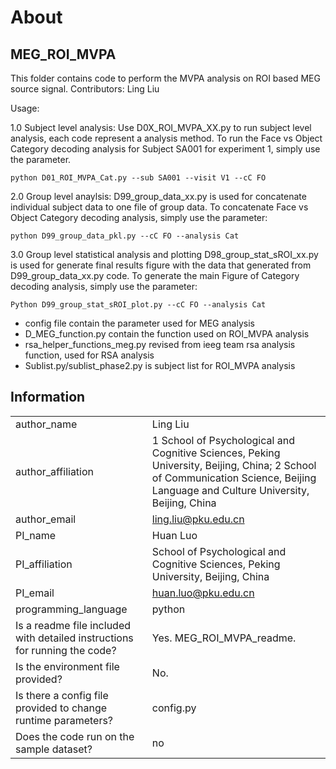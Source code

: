 # About

## MEG_ROI_MVPA
This folder contains code to perform the MVPA analysis on ROI based MEG source signal.
Contributors: Ling Liu

Usage:

1.0 Subject level analysis:
Use D0X_ROI_MVPA_XX.py to run subject level analysis, each code represent a analysis method.
To run the Face vs Object Category decoding analysis for Subject SA001 for experiment 1, simply use the parameter.

`python D01_ROI_MVPA_Cat.py --sub SA001 --visit V1 --cC FO`

2.0 Group level anaylsis:
D99_group_data_xx.py is used for concatenate individual subject data to one file of group data.
To concatenate Face vs Object Category decoding analysis, simply use the parameter:

`python D99_group_data_pkl.py --cC FO --analysis Cat`

3.0 Group level statistical analysis and plotting
D98_group_stat_sROI_xx.py is used for generate final results figure with the data that generated from D99_group_data_xx.py code. To generate the main Figure of Category decoding analysis, simply use the parameter:

`Python D99_group_stat_sROI_plot.py --cC FO --analysis Cat`

- config file contain the parameter used for MEG analysis
- D_MEG_function.py contain the function used on ROI_MVPA analysis
- rsa_helper_functions_meg.py revised from ieeg team rsa analysis function, used for RSA analysis
- Sublist.py/sublist_phase2.py is subject list for ROI_MVPA analysis

## Information

| | |
| --- | --- |
author_name | Ling Liu
author_affiliation | 1 School of Psychological and Cognitive Sciences, Peking University, Beijing, China; 2 School of Communication Science, Beijing Language and Culture University, Beijing, China
author_email | ling.liu@pku.edu.cn
PI_name | Huan Luo
PI_affiliation | School of Psychological and Cognitive Sciences, Peking University, Beijing, China
PI_email | huan.luo@pku.edu.cn
programming_language | python
Is a readme file included with detailed instructions for running the code? | Yes. MEG_ROI_MVPA_readme.
Is the environment file provided? | No.
Is there a config file provided to change runtime parameters? | config.py
Does the code run on the sample dataset? | no
